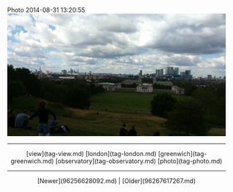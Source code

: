 <!--
title: Photo 2014-08-31 13
date: 2020-06-28T14:38:48.466Z
tags: view, london, greenwich, observatory, photo
-->

Photo 2014-08-31 13:20:55
![](96259302217-0.jpg)

<!--BOTTOM-POST-NAVIGATION-->
---

<center>[view](tag-view.md) [london](tag-london.md) [greenwich](tag-greenwich.md) [observatory](tag-observatory.md) [photo](tag-photo.md)</center>

---

<center>[Newer](96256628092.md) | [Older](96267617267.md)</center>